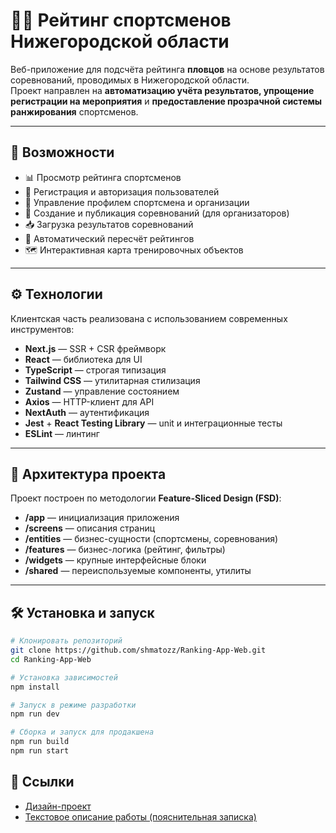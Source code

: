 # 🏊‍♂️️ Рейтинг спортсменов Нижегородской области

Веб-приложение для подсчёта рейтинга **пловцов** на основе результатов соревнований, проводимых в Нижегородской области.  
Проект направлен на **автоматизацию учёта результатов, упрощение регистрации на мероприятия** и **предоставление прозрачной системы ранжирования** спортсменов.

---

## 🚀 Возможности

- 📊 Просмотр рейтинга спортсменов
- 👤 Регистрация и авторизация пользователей
- 📝 Управление профилем спортсмена и организации
- 🏁 Создание и публикация соревнований (для организаторов)
- 📥 Загрузка результатов соревнований
- 🔄 Автоматический пересчёт рейтингов
- 🗺️ Интерактивная карта тренировочных объектов

---

## ⚙️ Технологии

Клиентская часть реализована с использованием современных инструментов:

- **Next.js** — SSR + CSR фреймворк
- **React** — библиотека для UI
- **TypeScript** — строгая типизация
- **Tailwind CSS** — утилитарная стилизация
- **Zustand** — управление состоянием
- **Axios** — HTTP-клиент для API
- **NextAuth** — аутентификация
- **Jest** + **React Testing Library** — unit и интеграционные тесты
- **ESLint** — линтинг

---

## 🧩 Архитектура проекта

Проект построен по методологии **Feature-Sliced Design (FSD)**:

- **/app** — инициализация приложения
- **/screens** — описания страниц
- **/entities** — бизнес-сущности (спортсмены, соревнования)
- **/features** — бизнес-логика (рейтинг, фильтры)
- **/widgets** — крупные интерфейсные блоки
- **/shared** — переиспользуемые компоненты, утилиты

---


## 🛠️ Установка и запуск

```bash
# Клонировать репозиторий
git clone https://github.com/shmatozz/Ranking-App-Web.git
cd Ranking-App-Web

# Установка зависимостей
npm install

# Запуск в режиме разработки
npm run dev

# Сборка и запуск для продакшена
npm run build
npm run start
```

## 🔗 Ссылки

- [Дизайн-проект](https://www.figma.com/design/0JtNj8XCcsVtEBlvRa6LGz/%D0%97%D0%B0%D0%BF%D0%BB%D1%8B%D0%B2-%D0%9D%D0%9D--%D0%94%D0%B8%D0%BF%D0%BB%D0%BE%D0%BC-?node-id=1-3&t=N6YTLZyngI4i0CES-1)
- [Текстовое описание работы (пояснительная записка)](https://docs.google.com/document/d/1aSOEu3duIkdh8lMsQpREOqBgqvH8ngf-MEmoq9u0HPA/edit?usp=sharing)
